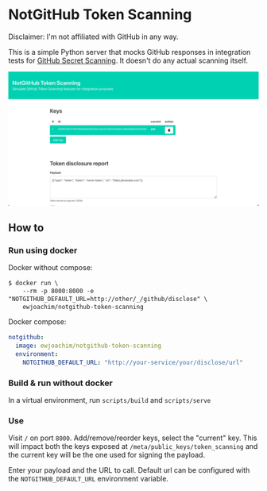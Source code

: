 # NotGitHub Token Scanning

Disclaimer: I'm not affiliated with GitHub in any way.

This is a simple Python server that mocks GitHub responses in integration tests for
 [GitHub Secret Scanning](https://docs.github.com/en/developers/overview/secret-scanning).
It doesn't do any actual scanning itself. 


![NotGitHub Token Scanning screenshot](screenshot.png)

## How to

### Run using docker
Docker without compose:
```console
$ docker run \
    --rm -p 8000:8000 -e "NOTGITHUB_DEFAULT_URL=http://other/_/github/disclose" \
    ewjoachim/notgithub-token-scanning
```

Docker compose:
```yml
notgithub:
  image: ewjoachim/notgithub-token-scanning
  environment:
    NOTGITHUB_DEFAULT_URL: "http://your-service/your/disclose/url"
```

### Build & run without docker

In a virtual environment, run `scripts/build` and `scripts/serve`

### Use

Visit `/` on port `8000`. Add/remove/reorder keys, select the "current" key.
This will impact both the keys exposed at `/meta/public_keys/token_scanning` and
the current key will be the one used for signing the payload.

Enter your payload and the URL to call. Default url can be configured with the
`NOTGITHUB_DEFAULT_URL` environment variable.

